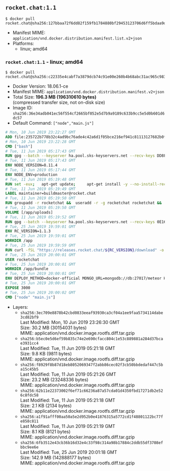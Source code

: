 ## `rocket.chat:1.1`

```console
$ docker pull rocket.chat@sha256:127bbaa72f6dd82f159fb1784880bf29453123706d6ff5bdaa9db5e8a5be0a7b
```

-	Manifest MIME: `application/vnd.docker.distribution.manifest.list.v2+json`
-	Platforms:
	-	linux; amd64

### `rocket.chat:1.1` - linux; amd64

```console
$ docker pull rocket.chat@sha256:c22335e4cabf7a3879dcb74c91e00e260b4b68abc31ac965c983d2c253a93342
```

-	Docker Version: 18.06.1-ce
-	Manifest MIME: `application/vnd.docker.distribution.manifest.v2+json`
-	Total Size: **196.3 MB (196310610 bytes)**  
	(compressed transfer size, not on-disk size)
-	Image ID: `sha256:36e34adb041ec56f554cf2665bf052e5d7b9a9189c633b9cc5e5d0b601d6dc57`
-	Default Command: `["node","main.js"]`

```dockerfile
# Mon, 10 Jun 2019 23:22:27 GMT
ADD file:235722b778b32c4ad9bc76ade4c42a6d1f05bce216ef941c81113127682b0f8f in / 
# Mon, 10 Jun 2019 23:22:28 GMT
CMD ["bash"]
# Tue, 11 Jun 2019 05:17:43 GMT
RUN gpg --batch --keyserver ha.pool.sks-keyservers.net --recv-keys DD8F2338BAE7501E3DD5AC78C273792F7D83545D
# Tue, 11 Jun 2019 05:17:43 GMT
ENV NODE_VERSION=8.11.4
# Tue, 11 Jun 2019 05:17:44 GMT
ENV NODE_ENV=production
# Tue, 11 Jun 2019 05:19:48 GMT
RUN set -eux; 	apt-get update; 	apt-get install -y --no-install-recommends ca-certificates curl; 	rm -rf /var/lib/apt/lists/*; 	curl -fsSLO --compressed "https://nodejs.org/dist/v$NODE_VERSION/node-v$NODE_VERSION-linux-x64.tar.gz"; 	curl -fsSLO --compressed "https://nodejs.org/dist/v$NODE_VERSION/SHASUMS256.txt.asc"; 	gpg --batch --decrypt --output SHASUMS256.txt SHASUMS256.txt.asc; 	grep " node-v$NODE_VERSION-linux-x64.tar.gz\$" SHASUMS256.txt | sha256sum -c -; 	tar -xf "node-v$NODE_VERSION-linux-x64.tar.gz" -C /usr/local --strip-components=1 --no-same-owner; 	rm "node-v$NODE_VERSION-linux-x64.tar.gz" SHASUMS256.txt.asc SHASUMS256.txt; 	npm cache clear --force
# Tue, 11 Jun 2019 05:19:49 GMT
LABEL maintainer=buildmaster@rocket.chat
# Tue, 11 Jun 2019 05:19:50 GMT
RUN groupadd -r rocketchat &&  useradd -r -g rocketchat rocketchat &&  mkdir -p /app/uploads &&  chown rocketchat.rocketchat /app/uploads
# Tue, 11 Jun 2019 05:19:50 GMT
VOLUME [/app/uploads]
# Tue, 11 Jun 2019 05:19:52 GMT
RUN gpg --batch --keyserver ha.pool.sks-keyservers.net --recv-keys 0E163286C20D07B9787EBE9FD7F9D0414FD08104
# Tue, 25 Jun 2019 19:59:01 GMT
ENV RC_VERSION=1.1.3
# Tue, 25 Jun 2019 19:59:01 GMT
WORKDIR /app
# Tue, 25 Jun 2019 19:59:59 GMT
RUN curl -fSL "https://releases.rocket.chat/${RC_VERSION}/download" -o rocket.chat.tgz &&  curl -fSL "https://releases.rocket.chat/${RC_VERSION}/asc" -o rocket.chat.tgz.asc &&  gpg --batch --verify rocket.chat.tgz.asc rocket.chat.tgz &&  tar zxvf rocket.chat.tgz &&  rm rocket.chat.tgz rocket.chat.tgz.asc &&  cd bundle/programs/server &&  npm install &&  npm cache clear --force &&  chown -R rocketchat:rocketchat /app
# Tue, 25 Jun 2019 20:00:01 GMT
USER rocketchat
# Tue, 25 Jun 2019 20:00:01 GMT
WORKDIR /app/bundle
# Tue, 25 Jun 2019 20:00:01 GMT
ENV DEPLOY_METHOD=docker-official MONGO_URL=mongodb://db:27017/meteor HOME=/tmp PORT=3000 ROOT_URL=http://localhost:3000 Accounts_AvatarStorePath=/app/uploads
# Tue, 25 Jun 2019 20:00:01 GMT
EXPOSE 3000
# Tue, 25 Jun 2019 20:00:02 GMT
CMD ["node" "main.js"]
```

-	Layers:
	-	`sha256:3ec709e8878b42cbd0833eeaf93930ca3cf04a1ee9faa5734114dabe3cd82bf9`  
		Last Modified: Mon, 10 Jun 2019 23:26:30 GMT  
		Size: 30.2 MB (30154031 bytes)  
		MIME: application/vnd.docker.image.rootfs.diff.tar.gzip
	-	`sha256:b5ec0e5d6ef59b835c74e2e690cfacc804c1e53c889881a284d37bcae3931cc4`  
		Last Modified: Tue, 11 Jun 2019 05:21:18 GMT  
		Size: 9.8 KB (9811 bytes)  
		MIME: application/vnd.docker.image.rootfs.diff.tar.gzip
	-	`sha256:f8929f8b87d18eb8052069347f2abb86cec02f3cb50bbdedaf447c5ba15c45b5`  
		Last Modified: Tue, 11 Jun 2019 05:21:26 GMT  
		Size: 23.2 MB (23248336 bytes)  
		MIME: application/vnd.docker.image.rootfs.diff.tar.gzip
	-	`sha256:62b11e22373002f6ef71c66236a87a57cda01d4350fbd17271db2e526c8fdc58`  
		Last Modified: Tue, 11 Jun 2019 05:21:18 GMT  
		Size: 2.1 KB (2134 bytes)  
		MIME: application/vnd.docker.image.rootfs.diff.tar.gzip
	-	`sha256:a1f91afff00aa50a5e2d952b0e41876315a5772cd1f48801122bc77fe858c811`  
		Last Modified: Tue, 11 Jun 2019 05:21:19 GMT  
		Size: 8.1 KB (8121 bytes)  
		MIME: application/vnd.docker.image.rootfs.diff.tar.gzip
	-	`sha256:6fb3512e43cb36b16d32e4c33f98c314a98b17884c2ddb55df3708efbbc9ee6e`  
		Last Modified: Tue, 25 Jun 2019 20:01:18 GMT  
		Size: 142.9 MB (142888177 bytes)  
		MIME: application/vnd.docker.image.rootfs.diff.tar.gzip
